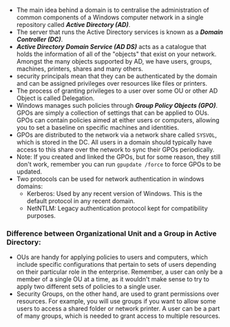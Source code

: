 - The main idea behind a domain is to centralise the administration of common components of a Windows computer network in a single repository called ***Active Directory (AD)***. 
- The server that runs the Active Directory services is known as a ***Domain Controller (DC)***.
- ***Active Directory Domain Service (AD DS)*** acts as a catalogue that holds the information of all of the "objects" that exist on your network. Amongst the many objects supported by AD, we have users, groups, machines, printers, shares and many others.
- security principals mean that they can be authenticated by the domain and can be assigned privileges over resources like files or printers.
- The process of granting privileges to a user over some OU or other AD Object is called Delegation.
- Windows manages such policies through ***Group Policy Objects (GPO)***. GPOs are simply a collection of settings that can be applied to OUs. GPOs can contain policies aimed at either users or computers, allowing you to set a baseline on specific machines and identities.
- GPOs are distributed to the network via a network share called `SYSVOL`, which is stored in the DC. All users in a domain should typically have access to this share over the network to sync their GPOs periodically.
- Note: If you created and linked the GPOs, but for some reason, they still don't work, remember you can run `gpupdate /force` to force GPOs to be updated.
- Two protocols can be used for network authentication in windows domains:
  - Kerberos: Used by any recent version of Windows. This is the default protocol in any recent domain.
  - NetNTLM: Legacy authentication protocol kept for compatibility purposes.

### Difference between Organizational Unit and a Group in Active Directory:
- OUs are handy for applying policies to users and computers, which include specific configurations that pertain to sets of users depending on their particular role in the enterprise. Remember, a user can only be a member of a single OU at a time, as it wouldn't make sense to try to apply two different sets of policies to a single user.
- Security Groups, on the other hand, are used to grant permissions over resources. For example, you will use groups if you want to allow some users to access a shared folder or network printer. A user can be a part of many groups, which is needed to grant access to multiple resources.


